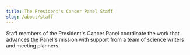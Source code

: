 ```yaml
---
title: The President's Cancer Panel Staff
slug: /about/staff
---
```

Staff members of the President's Cancer Panel coordinate the work that advances the Panel's mission with support from a team of science writers and meeting planners.

<ul class="staff-list">
<single-staff-list-entry
		source="../../images/Maureen-Johnson-768x768.jpg"
		alt="Maureen R. Johnson, Ph.D."
		title="Executive Secretary"></single-staff-list-entry>
<single-staff-list-entry
		source="../../images/samantha-resized.jpg"
		alt="Samantha L. Finstad, Ph.D."
		title="Senior Health Science Policy Advisor"></single-staff-list-entry>
<single-staff-list-entry
		source="../../images/daniela-resized.jpg"
		alt="Daniela Monterroza"
		title="Health Communications Fellow"></single-staff-list-entry>
</ul>
